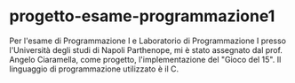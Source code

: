 # progetto-esame-programmazione1
Per l'esame di Programmazione I e Laboratorio di Programmazione I presso l'Università degli studi di Napoli Parthenope, mi è stato assegnato dal prof. Angelo Ciaramella, come progetto, l'implementazione del "Gioco del 15".
Il linguaggio di programmazione utilizzato è il C. 
